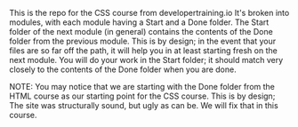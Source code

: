 This is the repo for the CSS course from developertraining.io
It's broken into modules, with each module having a Start and a Done folder.
The Start folder of the next module (in general) contains the contents of the Done folder
from the previous module. This is by design; in the event that your files are so far off the path,
it will help you in at least starting fresh on the next module.
You will do your work in the Start folder; it should match very closely to the contents of the Done folder when you are done.

NOTE: You may notice that we are starting with the Done folder from the HTML course as our starting point for the CSS course. This is by design; The site was structurally sound, but ugly as can be. We will fix that in this course.
